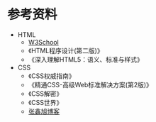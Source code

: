 # 参考资料

+ HTML
    +  [W3School](https://www.w3cschool.cn/) 
    + 《HTML程序设计(第二版)》
    + 《深入理解HTML5：语义、标准与样式》 
+ CSS
    + 《CSS权威指南》
    + 《精通CSS-高级Web标准解决方案(第2版)》
    + 《CSS解密》
    + 《CSS世界》
    +  [张鑫旭博客](http://www.zhangxinxu.com/)